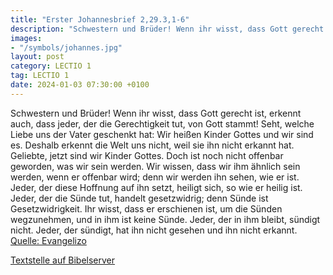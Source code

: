 ```yaml
---
title: "Erster Johannesbrief 2,29.3,1-6"
description: "Schwestern und Brüder! Wenn ihr wisst, dass Gott gerecht ist, erkennt auch, dass jeder, der die Gerechtigkeit tut, von Gott stammt! Seht, welche Liebe uns der Vater geschenkt hat: Wir heißen Kinder Gottes und wir sind es. Deshalb erkennt die Welt uns nicht, weil sie ihn nicht erk...."
images:
- "/symbols/johannes.jpg"
layout: post
category: LECTIO 1
tag: LECTIO 1
date: 2024-01-03 07:30:00 +0100
---
```

Schwestern und Brüder! Wenn ihr wisst, dass Gott gerecht ist, erkennt auch, dass jeder, der die Gerechtigkeit tut, von Gott stammt!
Seht, welche Liebe uns der Vater geschenkt hat: Wir heißen Kinder Gottes und wir sind es. Deshalb erkennt die Welt uns nicht, weil sie ihn nicht erkannt hat.<!--more-->
Geliebte, jetzt sind wir Kinder Gottes. Doch ist noch nicht offenbar geworden, was wir sein werden. Wir wissen, dass wir ihm ähnlich sein werden, wenn er offenbar wird; denn wir werden ihn sehen, wie er ist.
Jeder, der diese Hoffnung auf ihn setzt, heiligt sich, so wie er heilig ist.
Jeder, der die Sünde tut, handelt gesetzwidrig; denn Sünde ist Gesetzwidrigkeit.
Ihr wisst, dass er erschienen ist, um die Sünden wegzunehmen, und in ihm ist keine Sünde.
Jeder, der in ihm bleibt, sündigt nicht. Jeder, der sündigt, hat ihn nicht gesehen und ihn nicht erkannt.<br>
[Quelle: Evangelizo](https://evangeliumtagfuertag.org/DE/gospel)

[Textstelle auf Bibelserver](https://www.bibleserver.com/EU/1.Johannes2,29.3,1-6)
